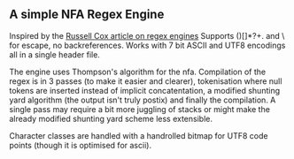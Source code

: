 ## A simple NFA Regex Engine 

Inspired by the [Russell Cox article on regex engines](https://swtch.com/~rsc/regexp/regexp1.html)
Supports ()[]*?+. and \ for escape, no backreferences.
Works with 7 bit ASCII and UTF8 encodings all in a single header file.

The engine uses Thompson's algorithm for the nfa.
Compilation of the regex is in 3 passes (to make it easier and clearer), tokenisation where null tokens are inserted instead of implicit concatentation, a modified shunting yard algorithm (the output isn't truly postix) and finally the compilation. A single pass may require a bit more juggling of stacks or might make the already modified shunting yard scheme less extensible.

Character classes are handled with a handrolled bitmap for UTF8 code points (though it is optimised for ascii).


